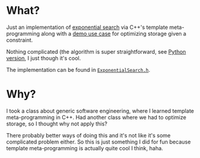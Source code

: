 # What?
Just an implementation of [exponential search](https://en.wikipedia.org/wiki/Exponential_search)
via C++'s template meta-programming along with a [demo use case](./demo.cpp)
for optimizing storage given a constraint.

Nothing complicated (the algorithm is super straightforward, 
see [Python version](./exp_search.py), I just though it's cool.

The implementation can be found in [`ExponentialSearch.h`](./ExponentialSearch.h).



# Why?
I took a class about generic software engineering, where I learned
template meta-programming in C++. Had another class where we had
to optimize storage, so I thought why not apply this?

There probably better ways of doing this and it's not like it's
some complicated problem either. So this is just something I
did for fun because template meta-programming is actually
quite cool I think, haha.
